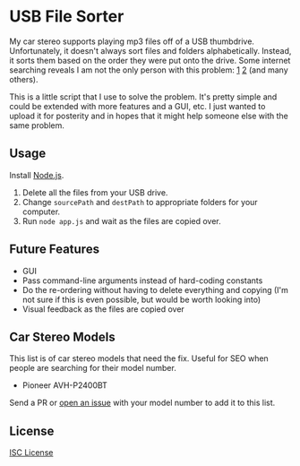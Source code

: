 # USB File Sorter

My car stereo supports playing mp3 files off of a USB thumbdrive. Unfortunately,
it doesn't always sort files and folders alphabetically. Instead, it sorts them
based on the order they were put onto the drive. Some internet searching reveals
I am not the only person with this problem: [1] [2] (and many others).

This is a little script that I use to solve the problem. It's pretty simple and
could be extended with more features and a GUI, etc. I just wanted to upload it
for posterity and in hopes that it might help someone else with the same
problem.

## Usage

Install [Node.js].

1. Delete all the files from your USB drive.
2. Change `sourcePath` and `destPath` to appropriate folders for your computer.
3. Run `node app.js` and wait as the files are copied over.

## Future Features

* GUI
* Pass command-line arguments instead of hard-coding constants
* Do the re-ordering without having to delete everything and copying (I'm not
  sure if this is even possible, but would be worth looking into)
* Visual feedback as the files are copied over

## Car Stereo Models

This list is of car stereo models that need the fix. Useful for SEO when people
are searching for their model number.

* Pioneer AVH-P2400BT

Send a PR or [open an issue] with your model number to add it to this list.

## License

[ISC License]

[1]:http://avic411.com/index.php?/topic/37189-track-ordering-broken-on-usb-and-sd-media/
[2]:http://community.crutchfield.com/car_audio_and_video/f/27/receivers/t/25024/how-should-i-structure-audio-files-on-usb-drive-for-playback-on-pioneer-avh-p3400bh-head-unit
[Node.js]:http://nodejs.org
[open an issue]:https://github.com/oakmac/usb-file-sorter/issues
[ISC License]:LICENSE.md
